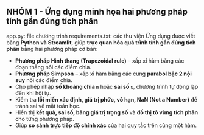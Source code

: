 ## NHÓM 1 - Ứng dụng minh họa hai phương pháp tính gần đúng tích phân

app.py: file chương trình
requirements.txt: các thư viện
Ứng dụng được viết bằng **Python và Streamlit**, giúp **trực quan hóa quá trình tính gần đúng tích phân** bằng hai phương pháp cơ bản:

- **Phương pháp Hình thang (Trapezoidal rule)** – xấp xỉ hàm bằng các đoạn thẳng nối các điểm chia.
- **Phương pháp Simpson** – xấp xỉ hàm bằng các cung **parabol bậc 2 nội suy** nối các điểm chia.
- Cho phép nhập **số khoảng chia `n`** hoặc **sai số `ε`**, chương trình tự động lặp đến khi hội tụ.
- Kiểm tra **lỗi miền xác định, giá trị phức, vô hạn, NaN (Not a Number)** để tránh sai về mặt toán học.
- Hiển thị **kết quả, sai số, bảng giá trị trọng số** và **đồ thị tô vùng tích phân** cho từng phương pháp.
- Giúp **so sánh trực tiếp độ chính xác** của hai quy tắc trên cùng một hàm.
